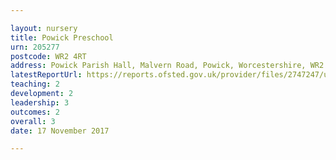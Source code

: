 ```yaml
---

layout: nursery
title: Powick Preschool
urn: 205277
postcode: WR2 4RT
address: Powick Parish Hall, Malvern Road, Powick, Worcestershire, WR2 4RT
latestReportUrl: https://reports.ofsted.gov.uk/provider/files/2747247/urn/205277.pdf
teaching: 2
development: 2
leadership: 3
outcomes: 2
overall: 3
date: 17 November 2017

---
```


